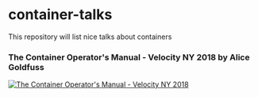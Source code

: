 # container-talks
This repository will list nice talks about containers

### The Container Operator's Manual - Velocity NY 2018 by Alice Goldfuss
[![The Container Operator's Manual - Velocity NY 2018](https://img.youtube.com/vi/zGw_xKF47T0/0.jpg)](https://www.youtube.com/watch?v=zGw_xKF47T0)
